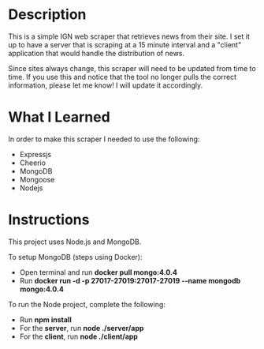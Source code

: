 # Description
This is a simple IGN web scraper that retrieves news from their site. I set it up to have a server that is scraping at a 15 minute interval and a "client" application that would handle the distribution of news. 

Since sites always change, this scraper will need to be updated from time to time. If you use this and notice that the tool no longer pulls the correct information, please let me know! I will update it accordingly. 

# What I Learned
In order to make this scraper I needed to use the following:
  * Expressjs
  * Cheerio
  * MongoDB
  * Mongoose
  * Nodejs

# Instructions
This project uses Node.js and MongoDB. 

To setup MongoDB (steps using Docker): 
  * Open terminal and run **docker pull mongo:4.0.4**
  * Run **docker run -d -p 27017-27019:27017-27019 --name mongodb mongo:4.0.4**

To run the Node project, complete the following:
  * Run **npm install**
  * For the **server**, run **node ./server/app**
  * For the **client**, run **node ./client/app**

  

